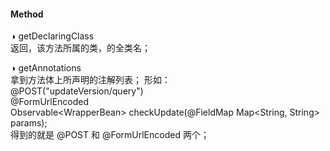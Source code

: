 #### Method  

◑ getDeclaringClass  
返回，该方法所属的类，的全类名；  

◑ getAnnotations  
拿到方法体上所声明的注解列表；  形如：  
@POST("updateVersion/query")  
@FormUrlEncoded  
Observable<WrapperBean<Update>> checkUpdate(@FieldMap Map<String, String> params);  
得到的就是 @POST  和 @FormUrlEncoded 两个；  



